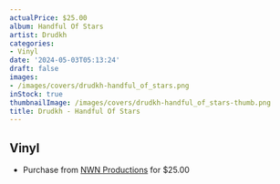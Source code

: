 ```yaml
---
actualPrice: $25.00
album: Handful Of Stars
artist: Drudkh
categories:
- Vinyl
date: '2024-05-03T05:13:24'
draft: false
images:
- /images/covers/drudkh-handful_of_stars.png
inStock: true
thumbnailImage: /images/covers/drudkh-handful_of_stars-thumb.png
title: Drudkh - Handful Of Stars
---
```


## Vinyl
* Purchase from [NWN Productions](http://shop.nwnprod.com/index.php?route=product/product&path=75&product_id=31354&sort=pd.name&order=ASC) for $25.00
